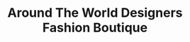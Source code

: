 ---
title: "Around The World Designers Fashion Boutique"
url: /whitby/around-the-world-designers-fashion-boutique/
shop: clothes
---
